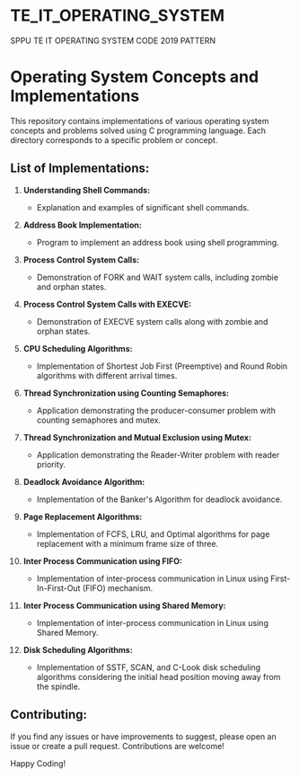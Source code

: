# TE_IT_OPERATING_SYSTEM
SPPU TE IT OPERATING SYSTEM CODE 2019 PATTERN

# Operating System Concepts and Implementations

This repository contains implementations of various operating system concepts and problems solved using C programming language. Each directory corresponds to a specific problem or concept.

## List of Implementations:

1. **Understanding Shell Commands:**
   - Explanation and examples of significant shell commands.

2. **Address Book Implementation:**
   - Program to implement an address book using shell programming.

3. **Process Control System Calls:**
   - Demonstration of FORK and WAIT system calls, including zombie and orphan states.

4. **Process Control System Calls with EXECVE:**
   - Demonstration of EXECVE system calls along with zombie and orphan states.

5. **CPU Scheduling Algorithms:**
   - Implementation of Shortest Job First (Preemptive) and Round Robin algorithms with different arrival times.

6. **Thread Synchronization using Counting Semaphores:**
   - Application demonstrating the producer-consumer problem with counting semaphores and mutex.

7. **Thread Synchronization and Mutual Exclusion using Mutex:**
   - Application demonstrating the Reader-Writer problem with reader priority.

8. **Deadlock Avoidance Algorithm:**
   - Implementation of the Banker's Algorithm for deadlock avoidance.

9. **Page Replacement Algorithms:**
   - Implementation of FCFS, LRU, and Optimal algorithms for page replacement with a minimum frame size of three.

10. **Inter Process Communication using FIFO:**
    - Implementation of inter-process communication in Linux using First-In-First-Out (FIFO) mechanism.

11. **Inter Process Communication using Shared Memory:**
    - Implementation of inter-process communication in Linux using Shared Memory.

12. **Disk Scheduling Algorithms:**
    - Implementation of SSTF, SCAN, and C-Look disk scheduling algorithms considering the initial head position moving away from the spindle.

## Contributing:

If you find any issues or have improvements to suggest, please open an issue or create a pull request. Contributions are welcome!

Happy Coding!
